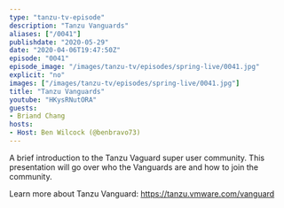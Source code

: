 ```yaml
---
type: "tanzu-tv-episode"
description: "Tanzu Vanguards"
aliases: ["/0041"]
publishdate: "2020-05-29"
date: "2020-04-06T19:47:50Z"
episode: "0041"
episode_image: "/images/tanzu-tv/episodes/spring-live/0041.jpg"
explicit: "no"
images: ["/images/tanzu-tv/episodes/spring-live/0041.jpg"]
title: "Tanzu Vanguards"
youtube: "HKysRNutORA"
guests: 
- Briand Chang
hosts: 
- Host: Ben Wilcock (@benbravo73)
---
```


A brief introduction to the Tanzu Vaguard super user community. This presentation will go over who the Vanguards are and how to join the community.

Learn more about Tanzu Vanguard: https://tanzu.vmware.com/vanguard


